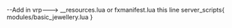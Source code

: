 --Add in vrp---> __resources.lua or fxmanifest.lua
this line 
server_scripts{
modules/basic_jewellery.lua
}